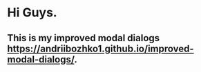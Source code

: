 # Hi Guys.
## This is my improved modal dialogs  https://andriibozhko1.github.io/improved-modal-dialogs/.

